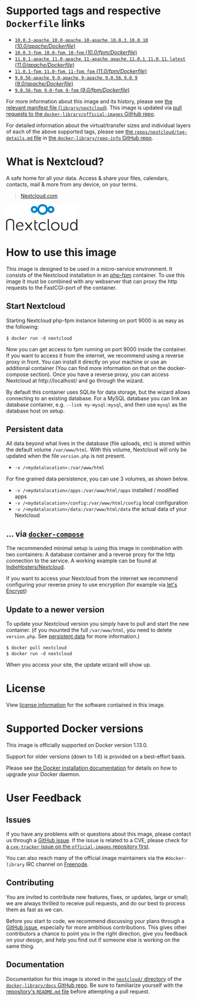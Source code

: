 # Supported tags and respective `Dockerfile` links

-	[`10.0.3-apache`, `10.0-apache`, `10-apache`, `10.0.3`, `10.0`, `10` (*10.0/apache/Dockerfile*)](https://github.com/nextcloud/docker/blob/e8590ef1b7cd06aa3312cbdbfed951f4723e6ba3/10.0/apache/Dockerfile)
-	[`10.0.3-fpm`, `10.0-fpm`, `10-fpm` (*10.0/fpm/Dockerfile*)](https://github.com/nextcloud/docker/blob/e8590ef1b7cd06aa3312cbdbfed951f4723e6ba3/10.0/fpm/Dockerfile)
-	[`11.0.1-apache`, `11.0-apache`, `11-apache`, `apache`, `11.0.1`, `11.0`, `11`, `latest` (*11.0/apache/Dockerfile*)](https://github.com/nextcloud/docker/blob/e8590ef1b7cd06aa3312cbdbfed951f4723e6ba3/11.0/apache/Dockerfile)
-	[`11.0.1-fpm`, `11.0-fpm`, `11-fpm`, `fpm` (*11.0/fpm/Dockerfile*)](https://github.com/nextcloud/docker/blob/e8590ef1b7cd06aa3312cbdbfed951f4723e6ba3/11.0/fpm/Dockerfile)
-	[`9.0.56-apache`, `9.0-apache`, `9-apache`, `9.0.56`, `9.0`, `9` (*9.0/apache/Dockerfile*)](https://github.com/nextcloud/docker/blob/e0c8ce80b26d4755a9a2bfeb3c42c40c89d8c4f8/9.0/apache/Dockerfile)
-	[`9.0.56-fpm`, `9.0-fpm`, `9-fpm` (*9.0/fpm/Dockerfile*)](https://github.com/nextcloud/docker/blob/e0c8ce80b26d4755a9a2bfeb3c42c40c89d8c4f8/9.0/fpm/Dockerfile)

For more information about this image and its history, please see [the relevant manifest file (`library/nextcloud`)](https://github.com/docker-library/official-images/blob/master/library/nextcloud). This image is updated via [pull requests to the `docker-library/official-images` GitHub repo](https://github.com/docker-library/official-images/pulls?q=label%3Alibrary%2Fnextcloud).

For detailed information about the virtual/transfer sizes and individual layers of each of the above supported tags, please see [the `repos/nextcloud/tag-details.md` file](https://github.com/docker-library/repo-info/blob/master/repos/nextcloud/tag-details.md) in [the `docker-library/repo-info` GitHub repo](https://github.com/docker-library/repo-info).

# What is Nextcloud?

A safe home for all your data. Access & share your files, calendars, contacts, mail & more from any device, on your terms.

> [Nextcloud.com](https://nextcloud.com/)

![logo](https://raw.githubusercontent.com/docker-library/docs/ef637cb2657ef179041495195b6ac4bb934fee63/nextcloud/logo.png)

# How to use this image

This image is designed to be used in a micro-service environment. It consists of the Nextcloud installation in an [php-fpm](https://hub.docker.com/_/php/) container. To use this image it must be combined with any webserver that can proxy the http requests to the FastCGI-port of the container.

## Start Nextcloud

Starting Nextcloud php-fpm instance listening on port 9000 is as easy as the following:

```console
$ docker run -d nextcloud
```

Now you can get access to fpm running on port 9000 inside the container. If you want to access it from the internet, we recommend using a reverse proxy in front. You can install it directly on your machine or use an additional container (You can find more information on that on the docker-compose section). Once you have a reverse proxy, you can access Nextcloud at http://localhost/ and go through the wizard.

By default this container uses SQLite for data storage, but the wizard allows connecting to an existing database. For a MySQL database you can link an database container, e.g. `--link my-mysql:mysql`, and then use `mysql` as the database host on setup.

## Persistent data

All data beyond what lives in the database (file uploads, etc) is stored within the default volume `/var/www/html`. With this volume, Nextcloud will only be updated when the file `version.php` is not present.

-	`-v /<mydatalocation>:/var/www/html`

For fine grained data persistence, you can use 3 volumes, as shown below.

-	`-v /<mydatalocation>/apps:/var/www/html/apps` installed / modified apps
-	`-v /<mydatalocation>/config:/var/www/html/config` local configuration
-	`-v /<mydatalocation>/data:/var/www/html/data` the actual data of your Nextcloud

## ... via [`docker-compose`](https://github.com/docker/compose)

The recommended minimal setup is using this image in combination with two containers: A database container and a reverse proxy for the http connection to the service. A working example can be found at [IndieHosters/Nextcloud](https://github.com/indiehosters/nextcloud).

If you want to access your Nextcloud from the internet we recommend configuring your reverse proxy to use encryption (for example via [let's Encrypt](https://letsencrypt.org/))

## Update to a newer version

To update your Nextcloud version you simply have to pull and start the new container. (if you mounted the full `/var/www/html`, you need to delete `version.php`. See [persistent data](#persistent-data) for more information.)

```console
$ docker pull nextcloud
$ docker run -d nextcloud
```

When you access your site, the update wizard will show up.

# License

View [license information](https://github.com/nextcloud/server/blob/master/COPYING-README) for the software contained in this image.

# Supported Docker versions

This image is officially supported on Docker version 1.13.0.

Support for older versions (down to 1.6) is provided on a best-effort basis.

Please see [the Docker installation documentation](https://docs.docker.com/installation/) for details on how to upgrade your Docker daemon.

# User Feedback

## Issues

If you have any problems with or questions about this image, please contact us through a [GitHub issue](https://github.com/nextcloud/docker/issues). If the issue is related to a CVE, please check for [a `cve-tracker` issue on the `official-images` repository first](https://github.com/docker-library/official-images/issues?q=label%3Acve-tracker).

You can also reach many of the official image maintainers via the `#docker-library` IRC channel on [Freenode](https://freenode.net).

## Contributing

You are invited to contribute new features, fixes, or updates, large or small; we are always thrilled to receive pull requests, and do our best to process them as fast as we can.

Before you start to code, we recommend discussing your plans through a [GitHub issue](https://github.com/nextcloud/docker/issues), especially for more ambitious contributions. This gives other contributors a chance to point you in the right direction, give you feedback on your design, and help you find out if someone else is working on the same thing.

## Documentation

Documentation for this image is stored in the [`nextcloud/` directory](https://github.com/docker-library/docs/tree/master/nextcloud) of the [`docker-library/docs` GitHub repo](https://github.com/docker-library/docs). Be sure to familiarize yourself with the [repository's `README.md` file](https://github.com/docker-library/docs/blob/master/README.md) before attempting a pull request.
